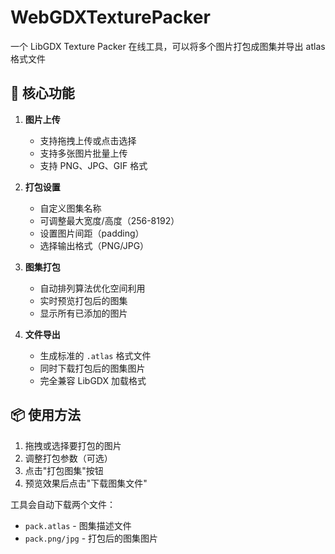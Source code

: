 # WebGDXTexturePacker

一个 LibGDX Texture Packer 在线工具，可以将多个图片打包成图集并导出 atlas 格式文件

## 🎯 核心功能

1. **图片上传**
   - 支持拖拽上传或点击选择
   - 支持多张图片批量上传
   - 支持 PNG、JPG、GIF 格式

2. **打包设置**
   - 自定义图集名称
   - 可调整最大宽度/高度（256-8192）
   - 设置图片间距（padding）
   - 选择输出格式（PNG/JPG）

3. **图集打包**
   - 自动排列算法优化空间利用
   - 实时预览打包后的图集
   - 显示所有已添加的图片

4. **文件导出**
   - 生成标准的 `.atlas` 格式文件
   - 同时下载打包后的图集图片
   - 完全兼容 LibGDX 加载格式

## 📦 使用方法

1. 拖拽或选择要打包的图片
2. 调整打包参数（可选）
3. 点击"打包图集"按钮
4. 预览效果后点击"下载图集文件"

工具会自动下载两个文件：
- `pack.atlas` - 图集描述文件
- `pack.png/jpg` - 打包后的图集图片
